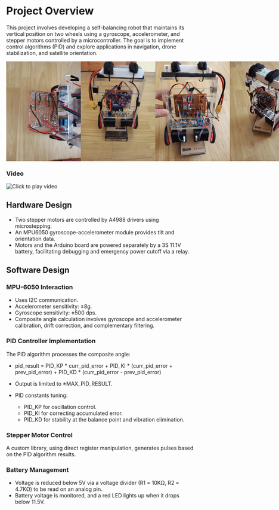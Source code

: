 # Project Overview

This project involves developing a self-balancing robot that maintains its vertical position on two wheels using a gyroscope, accelerometer, and stepper motors controlled by a microcontroller. The goal is to implement control algorithms (PID) and explore applications in navigation, drone stabilization, and satellite orientation.

<div style="display: flex; justify-content: space-between;">
  <img src="https://github.com/OctavianMihaila/Self-balancing-robot/blob/master/p1_sbr.jpeg?raw=true" alt="Photo 1" width="200"/>
  <img src="https://github.com/OctavianMihaila/Self-balancing-robot/blob/master/p2_sbr.jpeg?raw=true" alt="Photo 2" width="200"/>
  <img src="https://github.com/OctavianMihaila/Self-balancing-robot/blob/master/p3_sbr.jpeg?raw=true" alt="Photo 3" width="200"/>
  <img src="https://github.com/OctavianMihaila/Self-balancing-robot/blob/master/p4_sbr.jpeg?raw=true" alt="Photo 3" width="200"/>
  
</div>

### Video

![Click to play video](https://www.youtube.com/watch?v=EH0yqp-uJCQ)


## Hardware Design

- Two stepper motors are controlled by A4988 drivers using microstepping.
- An MPU6050 gyroscope-accelerometer module provides tilt and orientation data.
- Motors and the Arduino board are powered separately by a 3S 11.1V battery, facilitating debugging and emergency power cutoff via a relay.

## Software Design

### MPU-6050 Interaction

- Uses I2C communication.
- Accelerometer sensitivity: ±8g.
- Gyroscope sensitivity: ±500 dps.
- Composite angle calculation involves gyroscope and accelerometer calibration, drift correction, and complementary filtering.

### PID Controller Implementation

The PID algorithm processes the composite angle:

- pid_result = PID_KP * curr_pid_error + PID_KI * (curr_pid_error + prev_pid_error) + PID_KD * (curr_pid_error - prev_pid_error)

- Output is limited to ±MAX_PID_RESULT.
- PID constants tuning:
  - PID_KP for oscillation control.
  - PID_KI for correcting accumulated error.
  - PID_KD for stability at the balance point and vibration elimination.

### Stepper Motor Control

A custom library, using direct register manipulation, generates pulses based on the PID algorithm results.

### Battery Management

- Voltage is reduced below 5V via a voltage divider (R1 = 10KΩ, R2 = 4.7KΩ) to be read on an analog pin.
- Battery voltage is monitored, and a red LED lights up when it drops below 11.5V.
